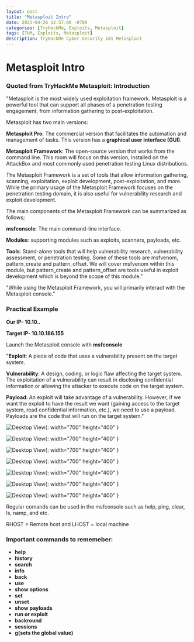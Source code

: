 ```yaml
---
layout: post
title: "Metasploit Intro"
date: 2025-04-26 12:57:00 -0700
categories: [TryHackMe, Exploits, Metasploit]
tags: [THM, Exploits, Metasploit]
description: TryHackMe Cyber Security 101 Metasploit
---
```

# Metasploit Intro

### Quoted from TryHackMe Metasploit: Introduction

"Metasploit is the most widely used exploitation framework. Metasploit is a powerful tool that can support all phases of a penetration testing engagement, from information gathering to post-exploitation.



Metasploit has two main versions:

**Metasploit Pro**: The commercial version that facilitates the automation and management of tasks. This version has a **graphical user interface (GUI)**.

**Metasploit Framework**: The open-source version that works from the command line. This room will focus on this version, installed on the AttackBox and most commonly used penetration testing Linux distributions.


The Metasploit Framework is a set of tools that allow information gathering, scanning, exploitation, exploit development, post-exploitation, and more. While the primary usage of the Metasploit Framework focuses on the penetration testing domain, it is also useful for vulnerability research and exploit development.



The main components of the Metasploit Framework can be summarized as follows;

**msfconsole**: The main command-line interface.

**Modules**: supporting modules such as exploits, scanners, payloads, etc.

**Tools**: Stand-alone tools that will help vulnerability research, vulnerability assessment, or penetration testing. Some of these tools are msfvenom, pattern_create and pattern_offset. We will cover msfvenom within this module, but pattern_create and pattern_offset are tools useful in exploit development which is beyond the scope of this module."

"While using the Metasploit Framework, you will primarily interact with the Metasploit console."

### Practical Example

**Our IP- 10.10.*.***

**Target IP- 10.10.186.155**

Launch the Metasploit console with **msfconsole**

"**Exploit**: A piece of code that uses a vulnerability present on the target system.

**Vulnerability**: A design, coding, or logic flaw affecting the target system. The exploitation of a vulnerability can result in disclosing confidential information or allowing the attacker to execute code on the target system.

**Payload**: An exploit will take advantage of a vulnerability. However, if we want the exploit to have the result we want (gaining access to the target system, read confidential information, etc.), we need to use a payload. Payloads are the code that will run on the target system."

![Desktop View](/assets/img/THM-Metasploit/THM-1.png){: width="700" height="400" }

![Desktop View](/assets/img/THM-Metasploit/THM-2.png){: width="700" height="400" }

![Desktop View](/assets/img/THM-Metasploit/THM-3.png){: width="700" height="400" }

![Desktop View](/assets/img/THM-Metasploit/THM-4.png){: width="700" height="400" }

![Desktop View](/assets/img/THM-Metasploit/THM-5.png){: width="700" height="400" }

![Desktop View](/assets/img/THM-Metasploit/THM-6.png){: width="700" height="400" }

![Desktop View](/assets/img/THM-Metasploit/THM-7.png){: width="700" height="400" }

Regular comands can be used in the msfconsole such as help, ping, clear, ls, namp, and etc.

RHOST = Remote host and LHOST = local machine

### Important commands to rememeber: 

- **help**
- **history**
- **search**
- **info**
- **back**
- **use**
- **show options**
- **set**
- **unset**
- **show payloads**
- **run or exploit**
- **backround**
- **sessions**
- **g(sets the global value)**